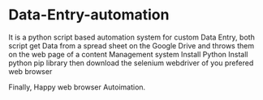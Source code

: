 # Data-Entry-automation
It is a python script based automation system for custom Data Entry, both script get Data from a spread sheet on the Google Drive and throws them on the web page of a content Management system
Install Python
Install python pip library
then download the selenium webdriver of you prefered web browser

Finally, Happy web browser Autoimation.
